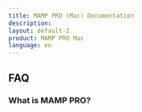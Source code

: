 ```yaml
---
title: MAMP PRO (Mac) Documentation
description: 
layout: default-2
product: MAMP PRO Mac
language: en
---
```


## FAQ

### What is MAMP PRO?




